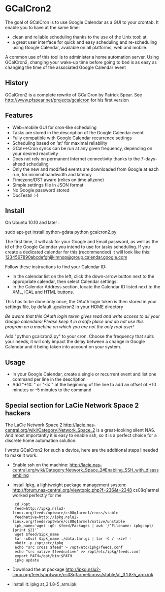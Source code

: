 # GCalCron2 #

The goal of GCalCron is to use Google Calendar as a GUI to your crontab. It enable you to have at the same time:

 * clean and reliable scheduling thanks to the use of the Unix tool: at
 * a great user interface for quick and easy scheduling and re-scheduling using Google Calendar, available on all platforms, web and mobile.

A common use of this tool is to administer a home automation server. Using GCalCron2, changing your wake-up time before going to bed is as easy as changing the time of the associated Google Calendar event


## History ##

GCalCron2 is a complete rewrite of GCalCron by Patrick Spear. See http://www.pfspear.net/projects/gcalcron for his first version


## Features ##

 * Web+mobile GUI for cron-like scheduling
 * Tasks are stored in the description of the Google Calendar event
 * Fully compatible with Google Calendar recurrence settings
 * Scheduling based on 'at' for maximal reliability
 * GCal<->Cron syncs can be run at any given frequency, depending on your desired reactivity
 * Does not rely on permanent Internet connectivity thanks to the 7-days-ahead scheduling
 * Only the new and modified events are downloaded from Google at each run, for minimal bandwidth and latency
 * Timezone/DST aware (relies on time.altzone)
 * Simple settings file in JSON format
 * No Google password stored
 * DocTests! :-)


## Install ##

On Ubuntu 10.10 and later :

sudo apt-get install python-gdata
python gcalcron2.py

The first time, it will ask for your Google and Email password, as well as the id of the Google Calendar you intend to use for tasks scheduling. If you create a dedicated calendar for this (recommended) it will look like this: 1234567890abcdefghijklmnop@group.calendar.google.com

Follow these instructions to find your Calendar ID:
 * In the calendar list on the left, click the down-arrow button next to the appropriate calendar, then select Calendar settings.
 * In the Calendar Address section, locate the Calendar ID listed next to the XML, ICAL and HTML buttons.

This has to be done only once, the OAuth login token is then stored in your settings file, by default .gcalcron2 in your HOME directory

*Be aware that this OAuth login token gives read and write access to all your Google calendars! Please keep it in a safe place and do not use this program on a machine on which you are not the only root user!*

Add "python gcalcron2.py" to your cron. Choose the frequency that suits your needs, it will only impact the delay between a change in Google Calendar and it being taken into account on your system.


## Usage ##

 * In your Google Calendar, create a single or recurrent event and list one command per line in the description
 * Add "+10: " or "-5: " at the beginning of the line to add an offset of +10 minutes or -5 minutes to the command
 
 
## Special section for LaCie Network Space 2 hackers ##

The LaCie Network Space 2 http://lacie.nas-central.org/wiki/Category:Network_Space_2 is a great-looking silent NAS. And most importantly it is easy to enable ssh, so it is a perfect choice for a discrete home automation solution.

I wrote GCalCron2 for such a device, here are the additional steps I needed to make it work:

 * Enable ssh on the machine: http://lacie.nas-central.org/wiki/Category:Network_Space_2#Enabling_SSH_with_disassembling
 * Install Ipkg, a lightweight package management system: http://forum.nas-central.org/viewtopic.php?f=236&t=2348 cs08q1armel worked perfectly for me
 
        cd /opt
        feed=http://ipkg.nslu2-linux.org/feeds/optware/cs08q1armel/cross/stable
        feednative=http://ipkg.nslu2-linux.org/feeds/optware/cs08q1armel/native/unstable
        ipk_name=`wget -qO- $feed/Packages | awk '/^Filename: ipkg-opt/ {print $2}'`
        wget $feed/$ipk_name
        tar -xOvzf $ipk_name ./data.tar.gz | tar -C / -xzvf -
        mkdir -p /opt/etc/ipkg
        echo "src cross $feed" > /opt/etc/ipkg/feeds.conf
        echo "src native $feednative" >> /opt/etc/ipkg/feeds.conf
        export PATH=/opt/bin:$PATH
        ipkg update
        
 * Download the at package http://ipkg.nslu2-linux.org/feeds/optware/cs08q1armel/cross/stable/at_3.1.8-5_arm.ipk
 * install it: ipkg at_3.1.8-5_arm.ipk
 
 
